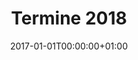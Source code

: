 ---
title: Termine 2018
date: 2017-01-01T00:00:00+01:00
year: 2018
outputs:
- html
- calendar
- json
---
